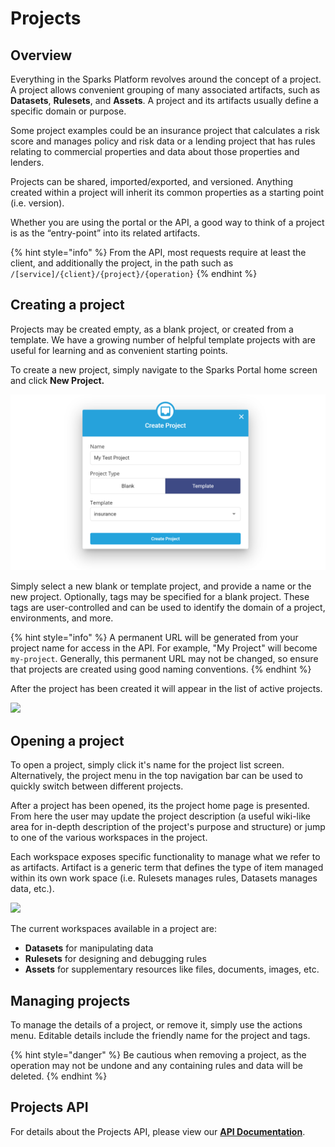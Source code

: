 # Projects

## Overview

Everything in the Sparks Platform revolves around the concept of a project. A project allows convenient grouping of many associated artifacts, such as **Datasets**, **Rulesets**, and **Assets**. A project and its artifacts usually define a specific domain or purpose.

Some project examples could be an insurance project that calculates a risk score and manages policy and risk data or a lending project that has rules relating to commercial properties and data about those properties and lenders.

Projects can be shared, imported/exported, and versioned. Anything created within a project will inherit its common properties as a starting point \(i.e. version\).

Whether you are using the portal or the API, a good way to think of a project is as the “entry-point” into its related artifacts.

{% hint style="info" %}
From the API, most requests require at least the client, and additionally the project, in the path such as  `/[service]/{client}/{project}/{operation}`
{% endhint %}

## Creating a project

Projects may be created empty, as a blank project, or created from a template. We have a growing number of helpful template projects with are useful for learning and as convenient starting points.  


To create a new project, simply navigate to the Sparks Portal home screen and click **New Project.** 

![](../.gitbook/assets/create-project.png)

Simply select a new blank or template project, and provide a name or the new project. Optionally, tags may be specified for a blank project. These tags are user-controlled and can be used to identify the domain of a project, environments, and more.

{% hint style="info" %}
A permanent URL will be generated from your project name for access in the API. For example, "My Project" will become `my-project`. Generally, this permanent URL may not be changed, so ensure that projects are created using good naming conventions.
{% endhint %}

After the project has been created it will appear in the list of active projects.  


![](https://lh6.googleusercontent.com/93xDVhzZlX0RJN-ItUpbd-1fvOVt5V54kKYpGyt32TUrvF5HeOCPG2ZLb8Hn0Epn_esLkovbCP6NJiBmurQlknsgZ-h1EpEPewHgJj2ESQIuZI7jf-1PEXt3nCfxQsUhEmwsUqRR)

## Opening a project

To open a project, simply click it's name for the project list screen. Alternatively, the project menu in the top navigation bar can be used to quickly switch between different projects.

After a project has been opened, its the project home page is presented. From here the user may update the project description \(a useful wiki-like area for in-depth description of the project's purpose and structure\) or jump to one of the various workspaces in the project.

Each workspace exposes specific functionality to manage what we refer to as artifacts. Artifact is a generic term that defines the type of item managed within its own work space \(i.e. Rulesets manages rules, Datasets manages data, etc.\).   


![](https://lh4.googleusercontent.com/XqDG_7eu3sHFV0oWm91zfzLdpmiMOaeDcI0adOqDvyqNH_qR6Fzkqe9ZxZr31MwQOMptT9M1--UdUpQmm8ZuJK5QCx_wMcyzJJov0FFquamgOQzMAXhkDCVZyS-mtErwJ2qMsMI1)

The current workspaces available in a project are:

* **Datasets** for manipulating data
* **Rulesets** for designing and debugging rules
* **Assets** for supplementary resources like files, documents, images, etc.

## Managing projects

To manage the details of a project, or remove it, simply use the actions menu. Editable details include the friendly name for the project and tags.

{% hint style="danger" %}
Be cautious when removing a project, as the operation may not be undone and any containing rules and data will be deleted.
{% endhint %}

## Projects API

For details about the Projects API, please view our [**API Documentation**](https://docs.logicdrop.io/#tag/Project-Services).

